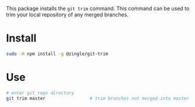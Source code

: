 This package installs the `git trim` command.  This command can be used to
trim your local repository of any merged branches.

Install
=======
```sh
sudo -H npm install -g @zingle/git-trim
```

Use
===
```sh
# enter git repo directory
git trim master                 # trim branches not merged into master
```
